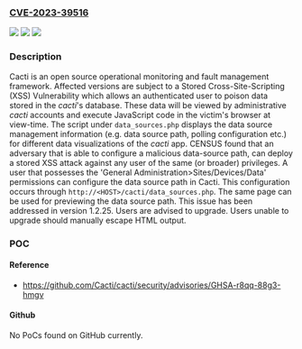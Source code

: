 ### [CVE-2023-39516](https://cve.mitre.org/cgi-bin/cvename.cgi?name=CVE-2023-39516)
![](https://img.shields.io/static/v1?label=Product&message=cacti&color=blue)
![](https://img.shields.io/static/v1?label=Version&message=%3D%20%3C%201.2.25%20&color=brighgreen)
![](https://img.shields.io/static/v1?label=Vulnerability&message=CWE-79%3A%20Improper%20Neutralization%20of%20Input%20During%20Web%20Page%20Generation%20('Cross-site%20Scripting')&color=brighgreen)

### Description

Cacti is an open source operational monitoring and fault management framework. Affected versions are subject to a Stored Cross-Site-Scripting (XSS) Vulnerability which allows an authenticated user to poison data stored in the _cacti_'s database. These data will be viewed by administrative _cacti_ accounts and execute JavaScript code in the victim's browser at view-time. The script under `data_sources.php` displays the data source management information (e.g. data source path, polling configuration etc.) for different data visualizations of the _cacti_ app. CENSUS found that an adversary that is able to configure a malicious data-source path, can deploy a stored XSS attack against any user of the same (or broader) privileges. A user that possesses the 'General Administration>Sites/Devices/Data' permissions can configure the data source path in Cacti. This configuration occurs through `http://<HOST>/cacti/data_sources.php`. The same page can be used for previewing the data source path. This issue has been addressed in version 1.2.25. Users are advised to upgrade. Users unable to upgrade should manually escape HTML output.

### POC

#### Reference
- https://github.com/Cacti/cacti/security/advisories/GHSA-r8qq-88g3-hmgv

#### Github
No PoCs found on GitHub currently.


